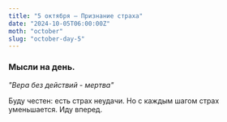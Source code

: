 ```yaml
---
title: "5 октября – Признание страха"
date: "2024-10-05T06:00:00Z"
moth: "october"
slug: "october-day-5"
---
```


### Мысли на день. 
_"Вера без действий - мертва"_

Буду честен: есть страх неудачи. Но с каждым шагом страх уменьшается. Иду вперед.
